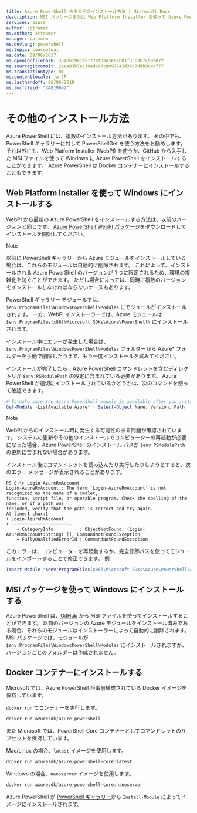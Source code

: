 ```yaml
---
title: Azure PowerShell のその他のインストール方法 | Microsoft Docs
description: MSI パッケージまたは Web Platform Installer を使って Azure PowerShell をインストールする方法について説明します。
services: azure
author: sptramer
ms.author: sttramer
manager: carmonm
ms.devlang: powershell
ms.topic: conceptual
ms.date: 09/06/2017
ms.openlocfilehash: 354061987951728fd8a5802b01f3cb8b7c60a072
ms.sourcegitcommit: 2eea03b7ac19ad6d7c8097743d33c7ddb9c4df77
ms.translationtype: HT
ms.contentlocale: ja-JP
ms.lasthandoff: 06/06/2018
ms.locfileid: "34819662"
---
```

# <a name="other-installation-methods"></a>その他のインストール方法

Azure PowerShell には、複数のインストール方法があります。 その中でも、PowerShell ギャラリーに対して PowerShellGet を使う方法をお勧めします。 それ以外にも、Web Platform Installer (WebPI) を使うか、GitHub から入手した MSI ファイルを使って Windows に Azure PowerShell をインストールすることができます。 Azure PowerShell は Docker コンテナーにインストールすることもできます。

## <a name="install-on-windows-using-the-web-platform-installer"></a>Web Platform Installer を使って Windows にインストールする

WebPI から最新の Azure PowerShell をインストールする方法は、以前のバージョンと同じです。
[Azure PowerShell WebPI パッケージ](http://aka.ms/webpi-azps)をダウンロードしてインストールを開始してください。

> [!NOTE]
> 以前に PowerShell ギャラリーから Azure モジュールをインストールしている場合は、これらのモジュールは自動的に削除されます。 これによって、インストールされる Azure PowerShell のバージョンが 1 つに限定されるため、環境の複雑化を防ぐことができます。 ただし場合によっては、同時に複数のバージョンをインストールしなければならないケースもあります。
>
> PowerShell ギャラリー モジュールでは、`$env:ProgramFiles\WindowsPowerShell\Modules` にモジュールがインストールされます。 一方、WebPI インストーラーでは、Azure モジュールは `$env:ProgramFiles(x86)\Microsoft SDKs\Azure\PowerShell\` にインストールされます。
>
> インストール中にエラーが発生した場合は、`$env:ProgramFiles\WindowsPowerShell\Modules` フォルダーから Azure* フォルダーを手動で削除したうえで、もう一度インストールを試みてください。

インストールが完了したら、Azure PowerShell コマンドレットを含むディレクトリが `$env:PSModulePath` の設定に含まれている必要があります。 Azure PowerShell が適切にインストールされているかどうかは、次のコマンドを使って確認できます。

```powershell
# To make sure the Azure PowerShell module is available after you install
Get-Module -ListAvailable Azure* | Select-Object Name, Version, Path
```

> [!NOTE]
> WebPI からのインストール時に発生する可能性のある問題が確認されています。 システムの更新やその他のインストールでコンピューターの再起動が必要になった場合、Azure PowerShell のインストール パスが `$env:PSModulePath` の更新に含まれない場合があります。

インストール後にコマンドレットを読み込んだり実行したりしようとすると、次のエラー メッセージが表示されることがあります。

```
PS C:\> Login-AzureRmAccount
Login-AzureRmAccount : The term 'Login-AzureRmAccount' is not recognized as the name of a cmdlet,
function, script file, or operable program. Check the spelling of the name, or if a path was
included, verify that the path is correct and try again.
At line:1 char:1
+ Login-AzureRmAccount
+ ~~~~~~~~~~~~~~~~~~~~~~~
    + CategoryInfo          : ObjectNotFound: (Login-AzureRmAccount:String) [], CommandNotFoundException
    + FullyQualifiedErrorId : CommandNotFoundException
```

このエラーは、コンピューターを再起動するか、完全修飾パスを使ってモジュールをインポートすることで修正できます。 例: 

```powershell
Import-Module "$env:ProgramFiles(x86)\Microsoft SDKs\Azure\PowerShell\AzureRM.psd1"
```

## <a name="install-on-windows-using-the-msi-package"></a>MSI パッケージを使って Windows にインストールする

Azure PowerShell は、[GitHub](https://github.com/Azure/azure-powershell/releases/latest) から MSI ファイルを使ってインストールすることができます。 以前のバージョンの Azure モジュールをインストール済みである場合、それらのモジュールはインストーラーによって自動的に削除されます。 MSI パッケージでは、モジュールが `$env:ProgramFiles\WindowsPowerShell\Modules` にインストールされますが、バージョンごとのフォルダーは作成されません。

## <a name="install-in-a-docker-container"></a>Docker コンテナーにインストールする

Microsoft では、Azure PowerShell が事前構成されている Docker イメージを保持しています。

`docker run` でコンテナーを実行します。

```powershell
docker run azuresdk/azure-powershell
```

また Microsoft では、PowerShell Core コンテナーとしてコマンドレットのサブセットを保持しています。

Mac/Linux の場合、`latest` イメージを使用します。

```bash
docker run azuresdk/azure-powershell-core:latest
```

Windows の場合、`nanoserver` イメージを使用します。

```powershell
docker run azuresdk/azure-powershell-core:nanoserver
```

Azure PowerShell が [PowerShell ギャラリー](https://www.powershellgallery.com/)から `Install-Module` によってイメージにインストールされます。